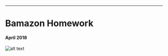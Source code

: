-----------------------------------------
# Bamazon Homework

#### April 2018 

![alt text](SCREENSHOTS)


